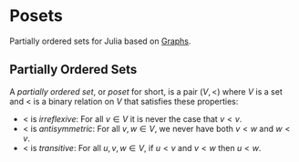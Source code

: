 # Posets
Partially ordered sets for Julia based on [Graphs](https://juliagraphs.org/Graphs.jl/).

## Partially Ordered Sets

A *partially ordered set*, or *poset* for short, is a pair $(V,<)$ where $V$ is a set and
$<$ is a binary relation on $V$ that satisfies these properties:
* $<$ is *irreflexive*: For all $v \in V$ it is never the case that $v<v$.
* $<$ is *antisymmetric*: For all $v,w \in V$, we never have both $v<w$ and $w<v$. 
* $<$ is *transitive*: For all $u,v,w \in V$, if $u<v$ and $v<w$ then $u<w$.